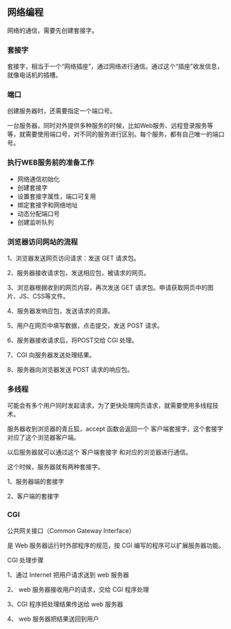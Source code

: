 ## 网络编程

网络的通信，需要先创建套接字。

### 套接字

套接字，相当于一个“网络插座”，通过网络进行通信。通过这个“插座”收发信息，就像电话机的插槽。

### 端口

创建服务器时，还需要指定一个端口号。

一台服务器，同时对外提供多种服务的时候，比如Web服务、远程登录服务等等，就需要使用端口号，对不同的服务进行区别。每个服务，都有自己唯一的端口号。

### 执行WEB服务前的准备工作

- 网络通信初始化
- 创建套接字
- 设置套接字属性，端口可复用
- 绑定套接字和网络地址
- 动态分配端口号
- 创建监听队列



### 浏览器访问网站的流程

1、浏览器发送网页访问请求：发送 GET 请求包。

2、服务器接收请求包，发送相应包，被请求的网页。

3、浏览器根据收到的网页内容，再次发送 GET 请求包。申请获取网页中的图片、JS、CSS等文件。

4、服务器发响应包，发送请求的资源。

5、用户在网页中填写数据，点击提交，发送 POST 请求。

6、服务器接收请求后，将POST交给 CGI 处理。

7、CGI 向服务器发送处理结果。

8、服务器向浏览器发送 POST 请求的响应包。



### 多线程

可能会有多个用户同时发起请求，为了更快处理网页请求，就需要使用多线程技术。



服务器收到浏览器的青丘狐，accept 函数会返回一个 客户端套接字，这个套接字对应了这个浏览器客户端。

以后服务器就可以通过这个 客户端套接字 和对应的浏览器进行通信。

这个时候，服务器就有两种套接字。

1、服务器端的套接字

2、客户端的套接字



### CGI

公共网关接口（Common Gateway Interface）

是 Web 服务器运行时外部程序的规范，按 CGI 编写的程序可以扩展服务器功能。

CGI 处理步骤

1、通过 Internet 把用户请求送到 web 服务器

2、 web 服务器接收用户的请求，交给 CGI 程序处理

3、CGI 程序把处理结果传送给 web 服务器

4、 web 服务器把结果送回到用户